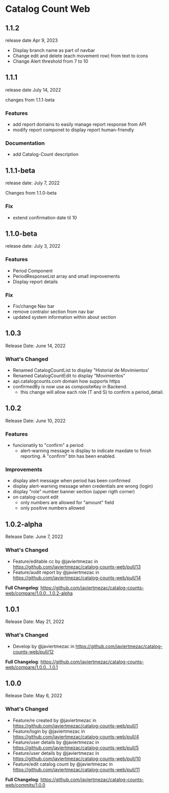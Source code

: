 # Catalog Count Web

## 1.1.2
release date Apr 9, 2023

- Display branch name as part of navbar
- Change edit and delete (each movement row) from text to icons
- Change Alert threshold from 7 to 10

## 1.1.1

release date July 14, 2022

changes from 1.1.1-beta

### Features

- add report domains to easily manage report response from API
- modify report componet to display report human-friendly

### Documentation

- add Catalog-Count description

## 1.1.1-beta

release date: July 7, 2022

Changes from 1.1.0-beta

### Fix

- extend confirmation date til 10

## 1.1.0-beta

release date: July 3, 2022

### Features

- Period Component
- PeriodResponseList array and small improvements
- Display report details

### Fix

- Fix/change Nav bar
- remove contralor section from nav bar
- updated system information within about section

## 1.0.3

Release Date: June 14, 2022

### What's Changed

- Renamed CatalogCountList to display "Historial de Movimientos'
- Renamed CatalogCountEdit to display "Movimientos"
- api.catalogcounts.com domain how supports https
- confirmedBy is now use as compositeKey in Backend.
  - this change will allow each role (T and S) to confirm a period_detail.

## 1.0.2

Release Date: June 10, 2022

### Features

- funcionatily to "confirm" a period
  - alert-warning message is display to indicate maxdate to finish reporting. A "confirm" btn has been enabled.

### Improvements

- display alert message when period has been confirmed
- display alert-warning message when credentials are wrong (login)
- display "role" number banner section (upper rigth corner)
- on catalog-count edit
  - only numbers are allowed for "amount" field
  - only positive numbers allowed

## 1.0.2-alpha

Release Date: June 7, 2022

### What's Changed

- Feature/editable cc by @javiertmezac in https://github.com/javiertmezac/catalog-counts-web/pull/13
- Feature/audit report by @javiertmezac in https://github.com/javiertmezac/catalog-counts-web/pull/14

**Full Changelog**: https://github.com/javiertmezac/catalog-counts-web/compare/1.0.0...1.0.2-alpha

## 1.0.1

Release Date: May 21, 2022

### What's Changed

- Develop by @javiertmezac in https://github.com/javiertmezac/catalog-counts-web/pull/12

**Full Changelog**: https://github.com/javiertmezac/catalog-counts-web/compare/1.0.0...1.0.1

## 1.0.0

Release Date: May 6, 2022

### What's Changed

- Feature/re created by @javiertmezac in https://github.com/javiertmezac/catalog-counts-web/pull/1
- Feature/login by @javiertmezac in https://github.com/javiertmezac/catalog-counts-web/pull/4
- Feature/user details by @javiertmezac in https://github.com/javiertmezac/catalog-counts-web/pull/5
- Feature/user details by @javiertmezac in https://github.com/javiertmezac/catalog-counts-web/pull/10
- Feature/edit catalog count by @javiertmezac in https://github.com/javiertmezac/catalog-counts-web/pull/11

**Full Changelog**: https://github.com/javiertmezac/catalog-counts-web/commits/1.0.0
